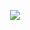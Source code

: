 
<p align="center">
<image src="https://media.discordapp.net/attachments/1036605748794363924/1223837613232754789/imageedit_5_9584591039.png?ex=661b4e98&is=6608d998&hm=7cbb49bc471bee131f64f7f6049fc7285b2cc657dfefae344d5484847e31a006&=&format=webp&quality=lossless&width=451&height=338">

<!--
**deathdelivery/deathdelivery** is a ✨ _special_ ✨ repository because its `README.md` (this file) appears on your GitHub profile.

Here are some ideas to get you started:

- 🔭 I’m currently working on ...
- 🌱 I’m currently learning ...
- 👯 I’m looking to collaborate on ...
- 🤔 I’m looking for help with ...
- 💬 Ask me about ...
- 📫 How to reach me: ...
- 😄 Pronouns: ...
- ⚡ Fun fact: ...
-->
